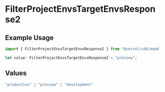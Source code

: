 # FilterProjectEnvsTargetEnvsResponse2

## Example Usage

```typescript
import { FilterProjectEnvsTargetEnvsResponse2 } from "@vercel/sdk/models/operations/filterprojectenvs.js";

let value: FilterProjectEnvsTargetEnvsResponse2 = "preview";
```

## Values

```typescript
"production" | "preview" | "development"
```